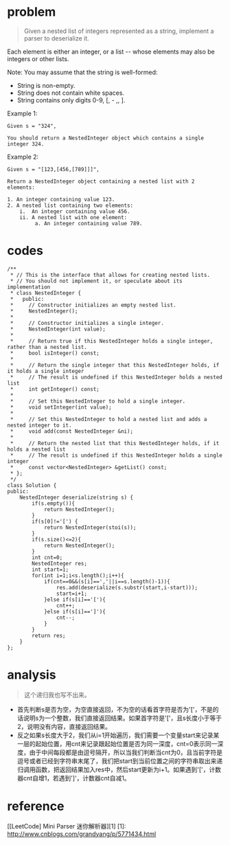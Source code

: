 # problem
>Given a nested list of integers represented as a string, implement a parser to deserialize it.

Each element is either an integer, or a list -- whose elements may also be integers or other lists.

Note: You may assume that the string is well-formed:

- String is non-empty.
- String does not contain white spaces.
- String contains only digits 0-9, [, - ,, ].

Example 1:
```
Given s = "324",

You should return a NestedInteger object which contains a single integer 324.
```
Example 2:
```
Given s = "[123,[456,[789]]]",

Return a NestedInteger object containing a nested list with 2 elements:

1. An integer containing value 123.
2. A nested list containing two elements:
    i.  An integer containing value 456.
    ii. A nested list with one element:
         a. An integer containing value 789.
```

# codes

```
/**
 * // This is the interface that allows for creating nested lists.
 * // You should not implement it, or speculate about its implementation
 * class NestedInteger {
 *   public:
 *     // Constructor initializes an empty nested list.
 *     NestedInteger();
 *
 *     // Constructor initializes a single integer.
 *     NestedInteger(int value);
 *
 *     // Return true if this NestedInteger holds a single integer, rather than a nested list.
 *     bool isInteger() const;
 *
 *     // Return the single integer that this NestedInteger holds, if it holds a single integer
 *     // The result is undefined if this NestedInteger holds a nested list
 *     int getInteger() const;
 *
 *     // Set this NestedInteger to hold a single integer.
 *     void setInteger(int value);
 *
 *     // Set this NestedInteger to hold a nested list and adds a nested integer to it.
 *     void add(const NestedInteger &ni);
 *
 *     // Return the nested list that this NestedInteger holds, if it holds a nested list
 *     // The result is undefined if this NestedInteger holds a single integer
 *     const vector<NestedInteger> &getList() const;
 * };
 */
class Solution {
public:
    NestedInteger deserialize(string s) {
        if(s.empty()){
            return NestedInteger();
        }
        if(s[0]!='[') {
            return NestedInteger(stoi(s));
        }
        if(s.size()<=2){
            return NestedInteger();
        }
        int cnt=0;
        NestedInteger res;
        int start=1;
        for(int i=1;i<s.length();i++){
            if(cnt==0&&(s[i]==','||i==s.length()-1)){
                res.add(deserialize(s.substr(start,i-start)));
                start=i+1;
            }else if(s[i]=='['){
                cnt++;
            }else if(s[i]==']'){
                cnt--;
            }
        }
        return res;
    }
};
```

# analysis
>这个递归我也写不出来。
- 首先判断s是否为空，为空直接返回，不为空的话看首字符是否为'['，不是的话说明s为一个整数，我们直接返回结果。如果首字符是'['，且s长度小于等于2，说明没有内容，直接返回结果。
- 反之如果s长度大于2，我们从i=1开始遍历，我们需要一个变量start来记录某一层的起始位置，用cnt来记录跟起始位置是否为同一深度，cnt=0表示同一深度，由于中间每段都是由逗号隔开，所以当我们判断当cnt为0，且当前字符是逗号或者已经到字符串末尾了，我们把start到当前位置之间的字符串取出来递归调用函数，把返回结果加入res中，然后start更新为i+1。如果遇到'['，计数器cnt自增1，若遇到']'，计数器cnt自减1。


# reference
[[LeetCode] Mini Parser 迷你解析器][1]
[1]: http://www.cnblogs.com/grandyang/p/5771434.html
